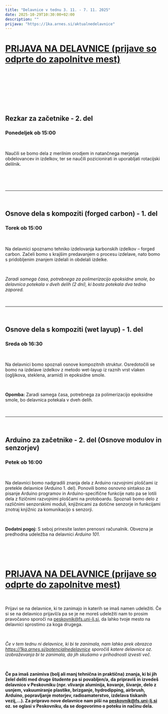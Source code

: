 ```yaml
---
title: "Delavnice v tednu 3. 11. - 7. 11. 2025"
date: 2025-10-29T10:30:00+02:00
description: ""
prijava: "https://1ka.arnes.si/aktualnedelavnice"
---
```


# [PRIJAVA NA DELAVNICE (prijave so odprte do zapolnitve mest)](https://1ka.arnes.si/aktualnedelavnice)

&nbsp;

&nbsp;

&nbsp;


&nbsp;


## Rezkar za začetnike - 2. del

### Ponedeljek ob 15:00

&nbsp;

Naučili se bomo dela z merilnim orodjem in natančnega merjenja obdelovancev in izdelkov, ter se naučili pozicionirati in uporabljati rotacijski delilnik.

&nbsp;


&nbsp;


---


&nbsp;

## Osnove dela s kompoziti (forged carbon) - 1. del
### Torek ob 15:00

&nbsp;

Na delavnici spoznamo tehniko izdelovanja karbonskih izdelkov – forged carbon. Začeli bomo s krajšim predavanjem o procesu izdelave, nato bomo s pridobljenim znanjem izdelali in obdelali izdelke. 

&nbsp;

*Zaradi samega časa, potrebnega za polimerizacijo epoksidne smole, bo delavnica potekala v dveh delih (2 dni), ki bosta potekala dva tedna zapored.*

&nbsp;


---

&nbsp;

## Osnove dela s kompoziti (wet layup) - 1. del

### Sreda ob 16:30

&nbsp;

Na delavnici bomo spoznali osnove kompozitnih struktur. Osredotočili se bomo na izdelave izdelkov z metodo wet-layup iz raznih vrst vlaken (ogljikova, steklena, aramid) in epoksidne smole. 

&nbsp;

**Opomba:** Zaradi samega časa, potrebnega za polimerizacijo epoksidne smole, bo delavnica potekala v dveh delih.

&nbsp;


---

&nbsp;

## Arduino za začetnike - 2. del (Osnove modulov in senzorjev)

### Petek ob 16:00

&nbsp;

Na delavnici bomo nadgradili znanja dela z Arduino razvojnimi ploščami iz pretekle delavnice (Arduino 1. del). Ponovili bomo osnovno sintakso za pisanje Arduino programov in Arduino-specifične funkcije nato pa se lotili dela z fizičnimi razvojnimi ploščami na protoboardu. Spoznali bomo delo z različnimi senzorskimi moduli, knjižnicami za dotične senzorje in funkcijami znotraj knjižnic za komunikacijo s senzorji.

&nbsp;

**Dodatni pogoj:** S seboj prinesite lasten prenosni računalnik. Obvezna je predhodna udeležba na delavnici *Arduino 101*.

&nbsp;


&nbsp;




# [PRIJAVA NA DELAVNICE (prijave so odprte do zapolnitve mest)](https://1ka.arnes.si/aktualnedelavnice)

&nbsp;

Prijavi se na delavnice, ki te zanimajo in katerih se imaš namen udeležiti.
Če si se na delavnico prijavil/a pa se je ne moreš udeležiti nam to prosim pravočasno sporoči na [peskovnik@fs.uni-lj.si](mailto:peskovnik@fs.uni-lj.si), da lahko tvoje mesto na delavnici sprostimo za koga drugega.

&nbsp;

*Če v tem tednu ni delavnice, ki bi te zanimala, nam lahko prek obrazca https://1ka.arnes.si/potencialnedelavnice sporočiš katere delavnice oz. izobraževanja bi te zanimala, da jih skušamo v prihodnosti izvesti več.*

&nbsp;

**Če pa imaš zanimiva (bolj ali manj tehnična in praktična) znanja, ki bi jih želel deliti med druge študente pa si povabljen/a, da pripraviš in izvedeš delavnico v Peskovniku (npr. vlivanje aluminija, kovanje, šivanje, delo z usnjem, vakuumiranje plastike, brizganje, hydrodipping, airbrush, Arduino, popravljanje motorjev, radioamaterstvo, izdelava tiskanih vezij,...). Za pripravo nove delavnice nam piši na [peskovnik@fs.uni-lj.si](mailto:peskovnik@fs.uni-lj.si) oz. se oglasi v Peskovniku, da se dogovorimo o poteku in načinu dela.**

